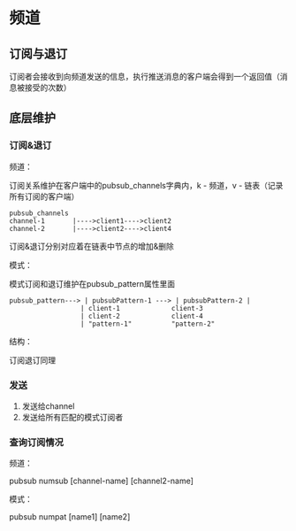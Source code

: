 # 频道

## 订阅与退订

订阅者会接收到向频道发送的信息，执行推送消息的客户端会得到一个返回值（消息被接受的次数）

## 底层维护

### 订阅&退订

频道：

订阅关系维护在客户端中的pubsub_channels字典内，k - 频道，v - 链表（记录所有订阅的客户端）

```
pubsub_channels
channel-1       |---->client1---->client2
channel-2       |---->client2---->client4
```

订阅&退订分别对应着在链表中节点的增加&删除

模式：

模式订阅和退订维护在pubsub_pattern属性里面

```
pubsub_pattern---> | pubsubPattern-1 ---> | pubsubPattern-2 |
				  | client-1			 client-3
				  | client-2			 client-4
				  | "pattern-1"		     "pattern-2"
```

结构：

订阅退订同理

### 发送

1. 发送给channel
2. 发送给所有匹配的模式订阅者

### 查询订阅情况

频道：

pubsub numsub [channel-name] [channel2-name]

模式：

pubsub numpat [name1] [name2]